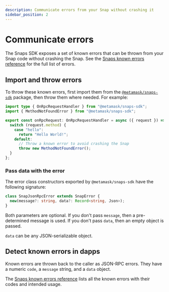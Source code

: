 ```yaml
---
description: Communicate errors from your Snap without crashing it
sidebar_position: 2
---
```


# Communicate errors

The Snaps SDK exposes a set of known errors that can be thrown from your Snap code without crashing
the Snap.
See the [Snaps known errors reference](../reference/known-errors.md) for the full list of errors.

## Import and throw errors

To throw these known errors, first import them from the
[`@metamask/snaps-sdk`](https://github.com/MetaMask/snaps/tree/main/packages/snaps-sdk) package,
then throw them where needed.
For example:

```typescript
import type { OnRpcRequestHandler } from "@metamask/snaps-sdk";
import { MethodNotFoundError } from "@metamask/snaps-sdk";

export const onRpcRequest: OnRpcRequestHandler = async ({ request }) => {
  switch (request.method) {
    case "hello":
      return "Hello World!";
    default:
      // Throw a known error to avoid crashing the Snap
      throw new MethodNotFoundError();
  }
};
```

### Pass data with the error

The error class constructors exported by `@metamask/snaps-sdk` have the following signature:

```typescript
class SnapJsonRpcError extends SnapError {
  new(message?: string, data?: Record<string, Json>);
}
```

Both parameters are optional.
If you don't pass `message`, then a pre-determined message is used.
If you don't pass `data`, then an empty object is passed.

`data` can be any JSON-serializable object.

## Detect known errors in dapps

Known errors are thrown back to the caller as JSON-RPC errors.
They have a numeric `code`, a `message` string, and a `data` object.

The [Snaps known errors reference](../reference/known-errors.md) lists all the known errors with
their codes and intended usage.
